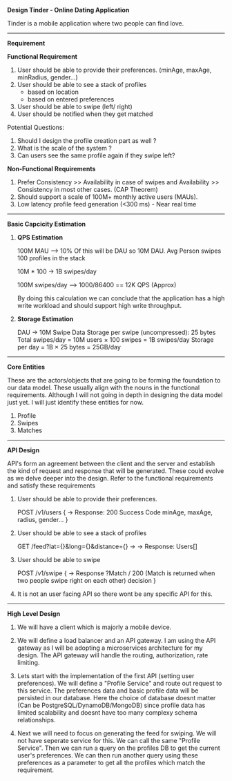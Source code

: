 **Design Tinder - Online Dating Application**

Tinder is a mobile application where two people can find love.

---------------------------------------------------------------------------------------------------------------------------------------------------------

**Requirement**

**Functional Requirement**

1. User should be able to provide their preferences. (minAge, maxAge, minRadius, gender...)
2. User should be able to see a stack of profiles
   - based on location
   - based on entered preferences
3. User should be able to swipe (left/ right)
4. User should be notified when they get matched

Potential Questions:
1. Should I design the profile creation part as well ?
2. What is the scale of the system ?
3. Can users see the same profile again if they swipe left?

**Non-Functional Requirements**

1. Prefer Consistency >> Availability in case of swipes and Availability >> Consistency in most other cases. (CAP Theorem)
2. Should support a scale of 100M+ monthly active users (MAUs).
3. Low latency profile feed generation (<300 ms) - Near real time

---------------------------------------------------------------------------------------------------------------------------------------------------------

**Basic Capcicity Estimation**

1. **QPS Estimation**

   100M MAU --> 10% Of this will be DAU so 10M DAU.
   Avg Person swipes 100 profiles in the stack

   10M * 100 -> 1B swipes/day

   100M swipes/day --> 1000/86400 == 12K QPS (Approx)

   By doing this calculation we can conclude that the application has a high write workload and should support high write throughput.

2. **Storage Estimation**

   DAU -> 10M 
   Swipe Data Storage per swipe (uncompressed): 25 bytes
   Total swipes/day = 10M users × 100 swipes = 1B swipes/day
   Storage per day = 1B × 25 bytes = 25GB/day

---------------------------------------------------------------------------------------------------------------------------------------------------------

**Core Entities**

These are the actors/objects that are going to be forming the foundation to our data model. These usually align with the nouns in the functional requirements. Although I will not going in depth in designing the data model just yet. I will just identify these entities for now.

1. Profile
2. Swipes
3. Matches

---------------------------------------------------------------------------------------------------------------------------------------------------------

**API Design**

API's form an agreement between the client and the server and establish the kind of request and response that will be generated. These could evolve as we delve deeper into the design. Refer to the functional requirements and satisfy these requirements 

1) User should be able to provide their preferences.

   POST /v1/users {   -> Response: 200 Success Code
     minAge,
     maxAge,
     radius,
     gender...
   }

2) User should be able to see a stack of profiles

   GET /feed?lat={}&long={}&distance={} -> -> Response: Users[]

3) User should be able to swipe

   POST /v1/swipe {   -> Response ?Match / 200   (Match is returned when two people swipe right on each other)
     decision
   }

4) It is not an user facing API so there wont be any specific API for this.
   
---------------------------------------------------------------------------------------------------------------------------------------------------------

**High Level Design**

1) We will have a client which is majorly a mobile device.
   
2) We will define a load balancer and an API gateway. I am using the API gateway as I will be adopting a microservices architecture for my design. The API gateway will handle the          routing, authorization, rate limiting.

3) Lets start with the implementation of the first API (setting user preferences). We will define a "Profile Service" and route out request to this service. The preferences data and       basic profile data will be persisted in our database. Here the choice of database doesnt matter (Can be PostgreSQL/DynamoDB/MongoDB) since profile data has limited scalability and      doesnt have too many complexy schema relationships.

4) Next we will need to focus on generating the feed for swiping. We will not have seperate service for this. We can call the same "Profile Service". Then we can run a query on the        profiles DB to get the current user's preferences. We can then run another query using these preferences as a parameter to get all the profiles which match the requirement.
